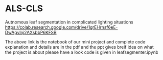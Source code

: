 # ALS-CLS
Autnomous leaf segmentation in complicated lighting situations
https://colab.research.google.com/drive/1grEHrnsf6eE-DwAgvInj2AXsbbP6KFSB



The above link is the notebook of our mini project and complete code explanation and details are in the pdf and the ppt gives breif idea on what the project is about please have a look 
code is given in leafsegmenter.ipynb
